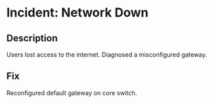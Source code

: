 # Incident: Network Down

## Description
Users lost access to the internet. Diagnosed a misconfigured gateway.

## Fix
Reconfigured default gateway on core switch.